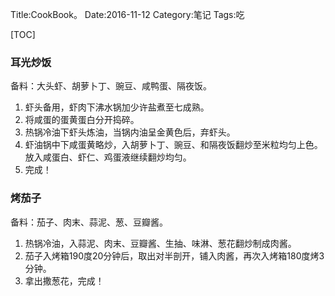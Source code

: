 Title:CookBook。
Date:2016-11-12
Category:笔记
Tags:吃

[TOC]

### 耳光炒饭
备料：大头虾、胡萝卜丁、豌豆、咸鸭蛋、隔夜饭。

1. 虾头备用，虾肉下沸水锅加少许盐煮至七成熟。
2. 将咸蛋的蛋黄蛋白分开捣碎。
3. 热锅冷油下虾头炼油，当锅内油呈金黄色后，弃虾头。
4. 虾油锅中下咸蛋黄略炒，入胡萝卜丁、豌豆、和隔夜饭翻炒至米粒均匀上色。放入咸蛋白、虾仁、鸡蛋液继续翻炒均匀。
5. 完成！

### 烤茄子
备料：茄子、肉末、蒜泥、葱、豆瓣酱。

1. 热锅冷油，入蒜泥、肉末、豆瓣酱、生抽、味淋、葱花翻炒制成肉酱。
2. 茄子入烤箱190度20分钟后，取出对半剖开，铺入肉酱，再次入烤箱180度烤3分钟。
3. 拿出撒葱花，完成！


